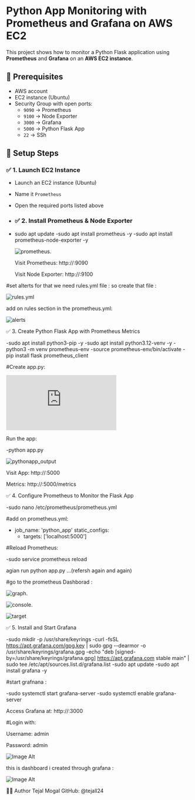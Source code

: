# Python App Monitoring with Prometheus and Grafana on AWS EC2

This project shows how to monitor a Python Flask application using **Prometheus** and **Grafana** on an **AWS EC2 instance**.
## 🧰 Prerequisites

- AWS account
- EC2 instance (Ubuntu)
- Security Group with open ports:
  - `9090` → Prometheus
  - `9100` → Node Exporter
  - `3000` → Grafana
  - `5000` → Python Flask App
  - `22` → SSh
## 🚀 Setup Steps

### ✅ 1. Launch EC2 Instance

- Launch an EC2 instance (Ubuntu)
- Name it `Prometheus`
- Open the required ports listed above
  
- ### ✅ 2. Install Prometheus & Node Exporter
- sudo apt update
  -sudo apt install prometheus -y
  -sudo apt install prometheus-node-exporter -y
  

  ![prometheus](https://github.com/tejall24/-Python-App-Monitoring-with-Prometheus-and-Grafana/blob/e914c09b02ae4ba974c18cd169f7e2dcd216ae68/images/metrics_console.jpg).


  
  Visit Prometheus: http://<EC2-IP>:9090

  Visit Node Exporter: http://<EC2-IP>:9100

#set alterts for that we need rules.yml file :
so create that file :

![rules.yml](https://github.com/tejall24/-Python-App-Monitoring-with-Prometheus-and-Grafana/blob/e914c09b02ae4ba974c18cd169f7e2dcd216ae68/rules.jpg)


add on rules section in the prometheus.yml:



![alerts](https://github.com/tejall24/-Python-App-Monitoring-with-Prometheus-and-Grafana/blob/e914c09b02ae4ba974c18cd169f7e2dcd216ae68/images/alerts.jpg)

✅ 3. Create Python Flask App with Prometheus Metrics

-sudo apt install python3-pip -y
-sudo apt install python3.12-venv -y
-python3 -m venv prometheus-env
-source prometheus-env/bin/activate
-pip install flask prometheus_client

#Create app.py:


![app.py](https://github.com/tejall24/-Python-App-Monitoring-with-Prometheus-and-Grafana/blob/e914c09b02ae4ba974c18cd169f7e2dcd216ae68/app.py.txt)


Run the app:


-python app.py

![pythonapp_output](https://github.com/tejall24/-Python-App-Monitoring-with-Prometheus-and-Grafana/blob/e914c09b02ae4ba974c18cd169f7e2dcd216ae68/images/app.jpg)


Visit App: http://<EC2-IP>:5000

Metrics: http://<EC2-IP>:5000/metrics

✅ 4. Configure Prometheus to Monitor the Flask App

-sudo nano /etc/prometheus/prometheus.yml

#add on prometheus.yml:

  - job_name: 'python_app'
    static_configs:
      - targets: ['localhost:5000']
   
#Reload Prometheus:

-sudo service prometheus reload

agian run python app.py ...(refersh again and again)

#go to the prometheus Dashborad :

![graph](https://github.com/tejall24/-Python-App-Monitoring-with-Prometheus-and-Grafana/blob/e914c09b02ae4ba974c18cd169f7e2dcd216ae68/images/prometheus_graph.jpg).



![console ](https://github.com/tejall24/-Python-App-Monitoring-with-Prometheus-and-Grafana/blob/e914c09b02ae4ba974c18cd169f7e2dcd216ae68/images/prometheus.jpg).



![target](https://github.com/tejall24/-Python-App-Monitoring-with-Prometheus-and-Grafana/blob/e914c09b02ae4ba974c18cd169f7e2dcd216ae68/images/terget.jpg)



✅ 5. Install and Start Grafana

-sudo mkdir -p /usr/share/keyrings
-curl -fsSL https://apt.grafana.com/gpg.key | sudo gpg --dearmor -o /usr/share/keyrings/grafana.gpg
-echo "deb [signed-by=/usr/share/keyrings/grafana.gpg] https://apt.grafana.com stable main" | sudo tee /etc/apt/sources.list.d/grafana.list
-sudo apt update
-sudo apt install grafana -y

#start grafnana :

-sudo systemctl start grafana-server
-sudo systemctl enable grafana-server


Access Grafana at: http://<EC2-IP>:3000


#Login with:

Username: admin

Password: admin


 ![Image Alt](https://github.com/tejall24/-Python-App-Monitoring-with-Prometheus-and-Grafana/blob/e914c09b02ae4ba974c18cd169f7e2dcd216ae68/images/grafana_login.jpg)




 this is dashboard i created through grafana :

  ![Image Alt](https://github.com/tejall24/-Python-App-Monitoring-with-Prometheus-and-Grafana/blob/e914c09b02ae4ba974c18cd169f7e2dcd216ae68/images/grafana_dashborad.jpg)


🙋‍♀️ Author
Tejal Mogal
GitHub: @tejall24
